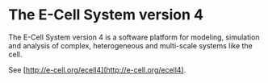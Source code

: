 # The E-Cell System version 4

The E-Cell System version 4 is a software platform for modeling, simulation and analysis of complex, heterogeneous and multi-scale systems like the cell.

See [http://e-cell.org/ecell4](http://e-cell.org/ecell4).
